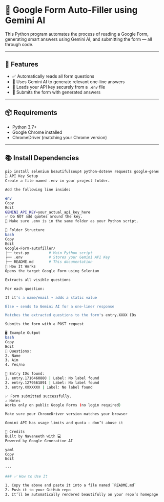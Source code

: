 # 📝 Google Form Auto-Filler using Gemini AI

This Python program automates the process of reading a Google Form, generating smart answers using Gemini AI, and submitting the form — all through code.

---

## 🚀 Features

- ✅ Automatically reads all form questions
- 🤖 Uses Gemini AI to generate relevant one-line answers
- 🔐 Loads your API key securely from a `.env` file
- 📩 Submits the form with generated answers

---

## 📦 Requirements

- Python 3.7+
- Google Chrome installed
- ChromeDriver (matching your Chrome version)

---

## 📚 Install Dependencies

```bash
pip install selenium beautifulsoup4 python-dotenv requests google-generativeai
🔐 API Key Setup
Create a file named .env in your project folder.

Add the following line inside:

env
Copy
Edit
GEMINI_API_KEY=your_actual_api_key_here
✅ Do NOT add quotes around the key.
📁 Make sure .env is in the same folder as your Python script.

📂 Folder Structure
bash
Copy
Edit
Google-Form-autofiller/
├── test.py         # Main Python script
├── .env            # Stores your Gemini API Key
├── README.md       # This documentation
🧠 How It Works
Opens the target Google Form using Selenium

Extracts all visible questions

For each question:

If it's a name/email → adds a static value

Else → sends to Gemini AI for a one-liner response

Matches the extracted questions to the form's entry.XXXX IDs

Submits the form with a POST request

🖥️ Example Output
bash
Copy
Edit
📝 Questions:
2. Name
3. Aim
4. Yes/no

📝 Entry IDs found:
1. entry.1716460880 | Label: No label found
2. entry.1279561891 | Label: No label found
3. entry.XXXXXXX | Label: No label found

✅ Form submitted successfully.
⚠️ Notes
Works only on public Google Forms (no login required)

Make sure your ChromeDriver version matches your browser

Gemini API has usage limits and quota — don’t abuse it

🤝 Credits
Built by Navaneeth with 💻
Powered by Google Generative AI

yaml
Copy
Edit

---

### ✅ How to Use It

1. Copy the above and paste it into a file named `README.md`
2. Push it to your GitHub repo
3. It’ll be automatically rendered beautifully on your repo’s homepage



